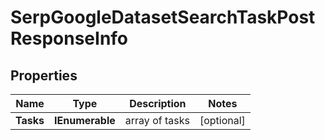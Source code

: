 # SerpGoogleDatasetSearchTaskPostResponseInfo


## Properties

| Name | Type | Description | Notes |
|------------ | ------------- | ------------- | -------------|
**Tasks** | **IEnumerable<SerpGoogleDatasetSearchTaskPostTaskInfo>** | array of tasks |[optional]|